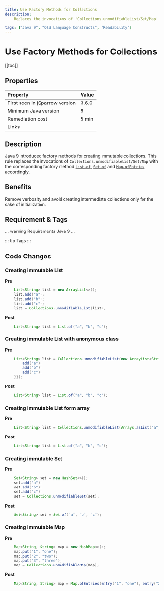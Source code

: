 ```yaml
---
title: Use Factory Methods for Collections
description:
    Replaces the invocations of 'Collections.unmodifiableList/Set/Map' with the corresponding factory method 'List.of', 'Set.of' and 'Map.ofEntries' introduced in Java 9. 

tags: ["Java 9", "Old Language Constructs", "Readability"]
---
```


# Use Factory Methods for Collections

[[toc]]

## Properties

| Property                        | Value |
|:------------------------------- |:----- |
| First seen in jSparrow version  | 3.6.0 |
| Minimum Java version            | 9     |
| Remediation cost                | 5 min |
| Links                           | |

## Description

Java 9 introduced factory methods for creating immutable collections. 
This rule replaces the invocations of ```Collections.unmodifiableList/Set/Map``` with the corresponding factory method [```List.of```](https://docs.oracle.com/javase/9/docs/api/java/util/List.html#of-E...-), [```Set.of```](https://docs.oracle.com/javase/9/docs/api/java/util/Set.html#of-E...-) and [```Map.ofEntries```](https://docs.oracle.com/javase/9/docs/api/java/util/Map.html#ofEntries-java.util.Map.Entry...-) accordingly.

## Benefits
Remove verbosity and avoid creating intermediate collections only for the sake of initialization.

## Requirement & Tags

::: warning Requirements
Java 9
:::

::: tip Tags
<TagLinks />
:::

## Code Changes

### Creating immutable List
__Pre__
```java
    List<String> list = new ArrayList<>();
    list.add("a");
    list.add("b");
    list.add("c");
    list = Collections.unmodifiableList(list);
```

__Post__
```java
    List<String> list = List.of("a", "b", "c");
```

### Creating immutable List with anonymous class

__Pre__
```java
    List<String> list = Collections.unmodifiableList(new ArrayList<String>() {{
        add("a");
        add("b");
        add("c");
    }});
```

__Post__
```java
    List<String> list = List.of("a", "b", "c");
```


### Creating immutable List form array

__Pre__
```java
	List<String> list = Collections.unmodifiableList(Arrays.asList("a", "b", "c"));
```

__Post__
```java
    List<String> list = List.of("a", "b", "c");
```

### Creating immutable Set
__Pre__
```java
    Set<String> set = new HashSet<>();
    set.add("a");
    set.add("b");
    set.add("c");
    set = Collections.unmodifiableSet(set);
```

__Post__
```java
    Set<String> set = Set.of("a", "b", "c");
```

### Creating immutable Map
__Pre__
```java
    Map<String, String> map = new HashMap<>();
    map.put("1", "one");
    map.put("2", "two");
    map.put("3", "three");
    map = Collections.unmodifiableMap(map);
```

__Post__
```java
    Map<String, String> map = Map.ofEntries(entry("1", "one"), entry("2", "two"), entry("3", "three"));
```